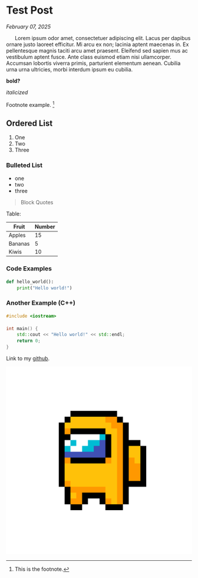 # Test Post

*February 07, 2025*

&nbsp;&nbsp;&nbsp;&nbsp;&nbsp;&nbsp;Lorem ipsum odor amet, consectetuer adipiscing elit. Lacus per dapibus ornare justo laoreet efficitur. Mi arcu ex non; lacinia aptent maecenas in. Ex pellentesque magnis taciti arcu amet praesent. Eleifend sed sapien mus ac vestibulum aptent fusce. Ante class euismod etiam nisi ullamcorper. Accumsan lobortis viverra primis, parturient elementum aenean. Cubilia urna urna ultricies, morbi interdum ipsum eu cubilia.

**bold?**

*italicized*

Footnote example. [^1]

## Ordered List
1. One
2. Two
3. Three

### Bulleted List
- one
- two
- three

> Block Quotes

Table:

| Fruit   | Number |
|---------|--------|
| Apples  | 15     |
| Bananas | 5      |
| Kiwis   | 10     |

### Code Examples

```python
def hello_world():
    print("Hello world!")
```

### Another Example (C++)

``` cpp
#include <iostream>

int main() {
    std::cout << "Hello world!" << std::endl;
    return 0;
}
```

Link to my [github](https://github.com/lawsus).

![pfp](images/pfp.png)

[^1]: This is the footnote.